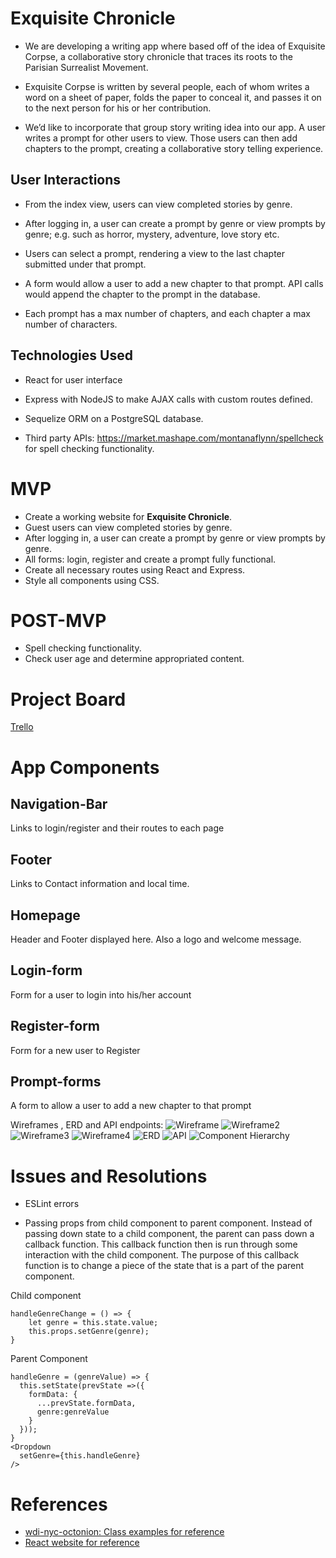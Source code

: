 # Exquisite Chronicle
* We are developing a writing app where based off of the idea of Exquisite Corpse, a collaborative story chronicle that traces its roots to the Parisian Surrealist Movement.

* Exquisite Corpse is written by several people, each of whom writes a word on a sheet of paper, folds the paper to conceal it, and passes it on to the next person for his or her contribution.

* We’d like to incorporate that group story writing idea into our app. A user writes a prompt for other users to view. Those users can then add chapters to the prompt, creating a collaborative story telling experience.

## User Interactions
* From the index view, users can view completed stories by genre. 	

* After logging in, a user can create a prompt by genre or view prompts by genre; e.g. such as horror, mystery, adventure, love story etc.

* Users can select a prompt, rendering a view to the last chapter submitted under that prompt.

* A form would allow a user to add a new chapter to that prompt. API calls would append the chapter to the prompt in the database.

* Each prompt has a max number of chapters, and each chapter a max number of characters.

## Technologies Used
* React for user interface

* Express with NodeJS to make AJAX calls with custom routes defined.

* Sequelize ORM on a PostgreSQL database.

* Third party APIs: https://market.mashape.com/montanaflynn/spellcheck for spell checking functionality.

# MVP
* Create a working website for **Exquisite Chronicle**.
* Guest users can view completed stories by genre.
* After logging in, a user can create a prompt by genre or view prompts by genre.
* All forms: login, register and create a prompt fully functional.
* Create all necessary routes using React and Express.      
* Style all components using CSS.

# POST-MVP
* Spell checking functionality.
* Check user age and determine appropriated content.

# Project Board
[Trello](https://trello.com/b/3SaSpuH0/exquisite-corpse-stories)

# App Components
## Navigation-Bar
Links to login/register and their routes to each page
## Footer
Links to Contact information and local time.
## Homepage
Header and Footer displayed here. Also a logo and welcome message.
## Login-form
Form for a user to login into his/her account
## Register-form
Form for a new user to Register
## Prompt-forms
A form to allow a user to add a new chapter to that prompt


Wireframes , ERD and API endpoints:
![Wireframe](https://github.com/EJLugo/exquisite-chronicle/blob/master/images/wireframe1.JPG)
![Wireframe2](https://github.com/EJLugo/exquisite-chronicle/blob/master/images/wireframe2.JPG)
![Wireframe3](https://github.com/EJLugo/exquisite-chronicle/blob/master/images/wireframe3.JPG)
![Wireframe4](https://github.com/EJLugo/exquisite-chronicle/blob/master/images/wireframe4.JPG)
![ERD](https://github.com/EJLugo/exquisite-chronicle/blob/master/images/erdplus-diagram.png)
![API](https://github.com/EJLugo/exquisite-chronicle/blob/master/images/API-endpoints.png)
![Component Hierarchy](https://github.com/EJLugo/exquisite-chronicle/blob/master/images/component-hierarchy.JPG)

# Issues and Resolutions
* ESLint errors

* Passing props from child component to parent component. Instead of passing down state to a child component, the parent can pass down a callback function. This callback function then is run through some interaction with the child component. The purpose of this callback function is to change a piece of the state that is a part of the parent component.

Child component
```
handleGenreChange = () => {
    let genre = this.state.value;
    this.props.setGenre(genre);
}
```
Parent Component
```
handleGenre = (genreValue) => {
  this.setState(prevState =>({
    formData: {
      ...prevState.formData,
      genre:genreValue
    }
  }));
}
<Dropdown
  setGenre={this.handleGenre}
/>
```
# References

* [ wdi-nyc-octonion: Class examples for reference ](https://git.generalassemb.ly/wdi-nyc-octonion)
* [React website for reference](https://reactjs.org/docs/getting-started.html)
